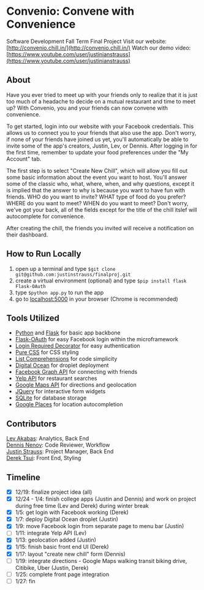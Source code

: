 Convenio: Convene with Convenience
=========
Software Development Fall Term Final Project
Visit our website: [http://convenio.chill.in/](http://convenio.chill.in/)
Watch our demo video: [https://www.youtube.com/user/justinianstrauss](https://www.youtube.com/user/justinianstrauss)

## About

Have you ever tried to meet up with your friends only to realize that it is just too much of a headache to decide on a mutual restaurant and time to meet up? With Convenio, you and your friends can now convene with convenience.

To get started, login into our website with your Facebook credentials. This allows us to connect you to your friends that also use the app. Don't worry, if none of your friends have joined us yet, you'll automatically be able to invite some of the app's creators, Justin, Lev, or Dennis. After logging in for the first time, remember to update your food preferences under the "My Account" tab.

The first step is to select "Create New Chill", which will allow you fill out some basic information about the event you want to host. You'll answer some of the classic who, what, where, when, and why questions, except it is implied that the answer to why is because you want to have fun with friends. WHO do you want to invite? WHAT type of food do you prefer? WHERE do you want to meet? WHEN do you want to meet? Don't worry, we've got your back, all of the fields except for the title of the chill itslef will autocomplete for convenience.

After creating the chill, the friends you invited will receive a notification on their dashboard.

## How to Run Locally

1. open up a terminal and type `$git clone git@github.com:justinstrauss/finalproj.git`
2. create a virtual environment (optional) and type `$pip install flask Flask-OAuth`
3. type `$python app.py` to run the app
4. go to [localhost:5000](localhost:5000) in your browser (Chrome is recommended)

## Tools Utilized

- [Python](https://www.python.org/) and [Flask](http://flask.pocoo.org/) for basic app backbone  
- [Flask-OAuth](https://pythonhosted.org/Flask-OAuth/) for easy Facebook login within the microframework  
- [Login Required Decorator](http://flask.pocoo.org/docs/0.10/patterns/viewdecorators/) for easy authentication
- [Pure CSS](http://purecss.io/) for CSS styling  
- [List Comprehensions](https://docs.python.org/2/tutorial/datastructures.html) for code simplicity  
- [Digital Ocean](https://www.digitalocean.com/) for droplet deployment  
- [Facebook Graph API](https://developers.facebook.com/docs/graph-api) for connecting with friends  
- [Yelp API](http://www.yelp.com/developers/documentation) for restaurant searches  
- [Google Maps API](https://developers.google.com/maps/) for directions and geolocation  
- [JQuery](http://jquery.com/) for interactive form widgets  
- [SQLite](http://www.sqlite.org/) for database storage  
- [Google Places](https://developers.google.com/maps/documentation/javascript/examples/places-autocomplete) for location autocompletion  

## Contributors
[Lev Akabas](https://github.com/levakabas): Analytics, Back End  
[Dennis Nenov](https://github.com/DennisNenov): Code Reviewer, Workflow  
[Justin Strauss](https://github.com/justinstrauss): Project Manager, Back End  
[Derek Tsui](https://github.com/d-tsui): Front End, Styling  

## Timeline
- [X] 12/19: finalize project idea (all)
- [X] 12/24 - 1/4: finish college apps (Justin and Dennis) and work on project during free time (Lev and Derek) during winter break  
- [X] 1/5: get login with Facebook working (Derek)
- [X] 1/7: deploy Digital Ocean droplet (Justin)
- [X] 1/9: move Facebook login from separate page to menu bar (Justin)
- [ ] 1/11: integrate Yelp API (Lev)
- [X] 1/13: geolocation added (Justin)
- [X] 1/15: finish basic front end UI (Derek)
- [X] 1/17: layout "create new chill" form (Dennis)
- [ ] 1/19: integrate directions - Google Maps walking transit biking drive, Citibike, Uber (Justin, Derek)
- [ ] 1/25: complete front page integration
- [ ] 1/27: fin  
